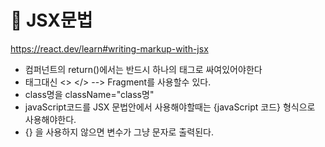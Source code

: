 
# 🍎 JSX문법

https://react.dev/learn#writing-markup-with-jsx


- 컴퍼넌트의 return()에서는 반드시 하나의 태그로 싸여있어야한다
- 태그대신 <> </>      --> Fragment를 사용할수 있다.
- class명을 className="class명"
- javaScript코드를 JSX 문법안에서 사용해야할때는 {javaScript 코드} 형식으로 사용해야한다.
- {} 을 사용하지 않으면 변수가 그냥 문자로 출력된다.  
